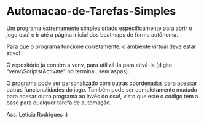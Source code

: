 # Automacao-de-Tarefas-Simples
Um programa extremamente simples criado especificamente para abrir o jogo osu! e ir até a página inicial dos beatmaps de forma autônoma.

Para que o programa funcione corretamente, o ambiente virtual deve estar ativo!

O repositório já contém a venv, para utilizá-la para ativá-la (digite "venv\Scripts\Activate" no terminal, sem aspas).

O programa pode ser personalizado com outras coordenadas para acessar outras funcionalidades do jogo. Também pode ser completamente mudado para acesar outro programa ao invés do osu!, visto que este o código tem a base para qualquer tarefa de automação.

Ass: Letícia Rodrigues :)
